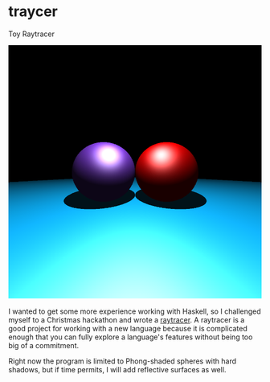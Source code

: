 # traycer
Toy Raytracer

![Example Render](https://github.com/Tnecniv/traycer/blob/master/example.png?raw=true "Example Render")

I wanted to get some more experience working with Haskell, so I challenged myself to a Christmas hackathon and wrote a [raytracer](https://en.wikipedia.org/wiki/Ray_tracing_(graphics)). A raytracer is a good project for working with a new language because it is complicated enough that you can fully explore a language's features without being too big of a commitment.

Right now the program is limited to Phong-shaded spheres with hard shadows, but if time permits, I will add reflective surfaces as well.
